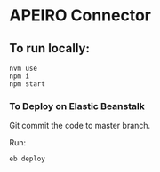 # APEIRO Connector
## To run locally:
```
nvm use
npm i
npm start
```

### To Deploy on Elastic Beanstalk

Git commit the code to master branch.

Run:

```
eb deploy
```
